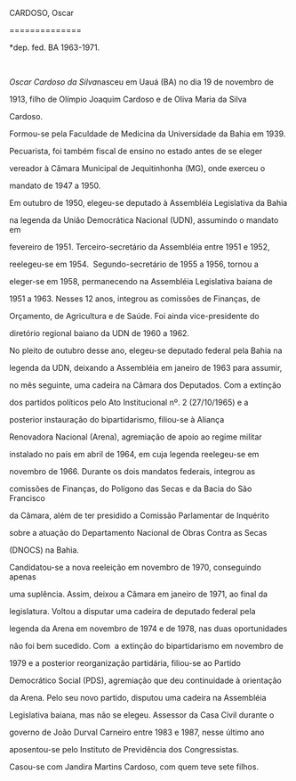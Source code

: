 CARDOSO, Oscar

==============



\*dep. fed. BA 1963-1971.



 



*Oscar Cardoso da Silva*nasceu em Uauá (BA) no dia 19 de novembro de

1913, filho de Olímpio Joaquim Cardoso e de Oliva Maria da Silva

Cardoso.



Formou-se pela Faculdade de Medicina da Universidade da Bahia em 1939. 

Pecuarista, foi também fiscal de ensino no estado antes de se eleger

vereador à Câmara Municipal de Jequitinhonha (MG), onde exerceu o

mandato de 1947 a 1950.



Em outubro de 1950, elegeu-se deputado à Assembléia Legislativa da Bahia

na legenda da União Democrática Nacional (UDN), as­sumindo o mandato em

fevereiro de 1951. Ter­ceiro-secretário da Assembléia entre 1951 e 1952,

reelegeu-se em 1954.  Segundo-secretá­rio de 1955 a 1956, tornou a

eleger-se em 1958, permanecendo na Assembléia Legislati­va baiana de

1951 a 1963. Nesses 12 anos, integrou as comissões de Finanças, de

Orça­mento, de Agricultura e de Saúde. Foi ainda vice-presidente do

diretório regional baiano da UDN de 1960 a 1962.



No pleito de outubro desse ano, elegeu-se deputado federal pela Bahia na

legenda da UDN, deixando a Assembléia em janeiro de 1963 para assumir,

no mês seguinte, uma ca­deira na Câmara dos Deputados. Com a extin­ção

dos partidos políticos pelo Ato Institucio­nal nº. 2 (27/10/1965) e a

posterior instaura­ção do bipartidarismo, filiou-se à Aliança

Re­novadora Nacional (Arena), agremiação de apoio ao regime militar

instalado no país em abril de 1964, em cuja legenda reelegeu-se em

novembro de 1966. Durante os dois mandatos federais, integrou as

comissões de Finanças, do Polígono das Secas e da Bacia do São Francisco

da Câmara, além de ter pre­sidido a Comissão Parlamentar de Inquérito

sobre a atuação do Departamento Nacional de Obras Contra as Secas

(DNOCS) na Bahia.



Candidatou-se a nova reeleição em novem­bro de 1970, conseguindo apenas

uma suplên­cia. Assim, deixou a Câmara em janeiro de 1971, ao final da

legislatura. Voltou a disputar uma cadeira de deputado federal pela

legenda da Arena em novembro de 1974 e de 1978, nas duas oportunidades

não foi bem sucedido. Com  a extinção do bipartidarismo em novembro de

1979 e a posterior reorganização partidária, filiou-se ao Partido

Democrático Social (PDS), agremiação que deu continuidade à orientação

da Arena. Pelo seu novo partido, disputou uma cadeira na Assembléia

Legislativa baiana, mas não se elegeu. Assessor da Casa Civil durante o

governo de João Durval Carneiro entre 1983 e 1987, nesse último ano

aposentou-se pelo Instituto de Previdência dos Congressistas.



Casou-se com Jandira Martins Cardoso, com quem teve sete filhos.



 



